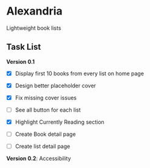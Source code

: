 #  Alexandria

Lightweight book lists 

## Task List

**Version 0.1**

- [x] Display first 10 books from every list on home page
- [x] Design better placeholder cover
- [x] Fix missing cover issues
- [ ] See all button for each list
- [x] Highlight Currently Reading section
- [ ] Create Book detail page
- [ ] Create list detail page


**Version 0.2**: Accessibility



